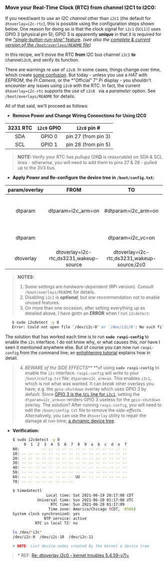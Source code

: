 ### Move your Real-Time Clock (RTC) from channel  I2C1 to I2C0:

If you need/want to use an I2C *channel* other than `i2c1` (the default for `dtoverlay=i2c-rtc`), this is possible using the configuration steps shown below. One reason for doing so is that the clock signal for `i2c1` (`SCL1)`) uses GPIO 3 (physical pin 5); GPIO 3 is apparently **unique** in that it is required for the [*"single-button-run-stop"* feature](https://github.com/seamusdemora/PiFormulae/blob/master/docs/gpio-shutdown_20210620.md). *(see also the [complete & current version of the `/boot/overlays/README` file](https://github.com/raspberrypi/firmware/blob/master/boot/overlays/README))* 

In this recipe, we'll move the RTC **from** I2C bus channel `i2c1` **to** channel`i2c0`, and verify its function. 

There are warnings re use of `i2c0`. In some cases, things change over time, which create [some confusion](https://www.raspberrypi.org/forums/viewtopic.php?f=44&t=138897#p922764). But today - unless you use a *HAT with EEPROM*, the *Pi Camera*, or the *"Official" 7" Pi display - you shouldn't encounter any issues using `i2c0` with the RTC. In fact, the current `dtoverlay=i2c-rtc`  supports the use of `i2c0 ` via a *parameter* option. See `/boot/overlays/README` for details. 

All of that said, we'll proceed as follows:

   * **Remove Power and Change Wiring Connections for Using I2C0**

| 3231 RTC | `i2c0` GPIO |    `i2c0` pin #     |
| :------: | :---------: | :-----------------: |
|   SDA    |   GPIO 0    | pin 27 (from pin 3) |
|   SCL    |   GPIO 1    | pin 28 (from pin 5) |

   > **NOTE:** Verify your RTC has *pullups* (2K𝛀 is reasonable) on SDA & SCL lines - otherwise, you will need to add them to pins 27 & 28 - pulled up to the 3V3 bus. 

* **Apply Power and Re-configure the device tree in `/boot/config.txt`:** 

| param/overlay |                  FROM                  |                     TO                      | CMT                             |
| :-----------: | :------------------------------------: | :-----------------------------------------: | :------------------------------ |
|    dtparam    |           dtparam=i2c_arm=on           |             #dtparam=i2c_arm=on             | disables i2c1; see NOTE 2 below |
|    dtparam    |                                        |              dtparam=i2c_vc=on              | enables i2c0 (Pi 4)             |
|   dtoverlay   | dtoverlay=i2c-rtc,ds3231,wakeup-source | dtoverlay=i2c-rtc,ds3231,wakeup-source,i2c0 | connect RTC via i2c0            |

> **NOTES:**  
>
> 1. Some settings are *hardware-dependent* (RPi version). Consult `/boot/overlays/README` for details. 
> 2. Disabling `i2c1` is ***optional***, but *iaw* recommendation not to enable unused features. 
> 3. On more than one occasion, after setting everything up as detailed above, I have gottn an **ERROR** when I run `i2cdetect`:

   ```bash
      $ sudo i2cdetect -y 0
      Error: Could not open file `/dev/i2c-0' or `/dev/i2c/0': No such file or directory
   ```
The solution that has worked each time is to run **`sudo raspi-config`** to enable the `i2c` interface. 
I do not know why, or what causes this, nor have I seen it mentioned anywhere else. But of course you can now run `raspi-config` from the command line; an [enlightening tutorial](https://pi3g.com/2021/05/20/enabling-and-checking-i2c-on-the-raspberry-pi-using-the-command-line-for-your-own-scripts/) explains how in detail. 

> 4. _BEWARE of the SIDE EFFECTS_** **of using **`sudo raspi-config`** to enable the `i2c` interface. `raspi-config` will write to your `/boot/config.txt` file: `dtparam=i2c_arm=on`. This enables `i2c1`, which is not what was wanted. It can *break* other overlays you have; e.g. the `gpio-shutdown` overlay which uses GPIO 3 by default. Since [GPIO 3 is the `SCL` line for `i2c1`](https://pinout.xyz/pinout/pin5_gpio3#), setting the `dtparam=i2c_arm=on` renders GPIO 3 useless for the `gpio-shutdown` overlay. The solution? After running `raspi-config`, you will need to edit the `/boot/config.txt` file to remove the *side-effects*. Alternatively, you can use the `dtoverlay` utility to repair the damage at run-time; [a dynamic device tree](https://www.raspberrypi.com/documentation/computers/configuration.html#part3.5).

* **Verification:** 

  ```bash
  $ sudo i2cdetect -y 0
       0  1  2  3  4  5  6  7  8  9  a  b  c  d  e  f
  00:          -- -- -- -- -- -- -- -- -- -- -- -- --
  10: -- -- -- -- -- -- -- -- -- -- -- -- -- -- -- --
  20: -- -- -- -- -- -- -- -- -- -- -- -- -- -- -- --
  30: -- -- -- -- -- -- -- -- -- -- -- -- -- -- -- --
  40: -- -- -- -- -- -- -- -- -- -- -- -- -- -- -- --
  50: -- -- -- -- -- -- -- -- -- -- -- -- -- -- -- --
  60: -- -- -- -- -- -- -- -- UU -- -- -- -- -- -- --
  70: -- -- -- -- -- -- -- --
  ```

  ```bash
  $ timedatectl
                 Local time: Sat 2021-06-19 20:17:08 CDT
             Universal time: Sun 2021-06-20 01:17:08 UTC
                   RTC time: Sun 2021-06-20 01:17:09
                  Time zone: America/Chicago (CDT, -0500)
  System clock synchronized: yes
                NTP service: active
            RTC in local TZ: no
  ```

  ```bash
  ls /dev/*i2c*
  /dev/i2c-0  /dev/i2c-10  /dev/i2c-11 
  
  # NOTE: List device nodes created by the kernel & device tree
  ```
  
> \* REF:  [Re: dtoverlay i2c0 - kernel troubles 5.4.59-v7l+](https://www.raspberrypi.org/forums/viewtopic.php?t=284036#p1720835) 

